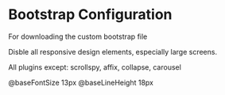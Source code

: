 # Bootstrap Configuration

For downloading the custom bootstrap file

Disble all responsive design elements, especially large screens.

All plugins except: scrollspy, affix, collapse, carousel

@baseFontSize 13px
@baseLineHeight 18px
